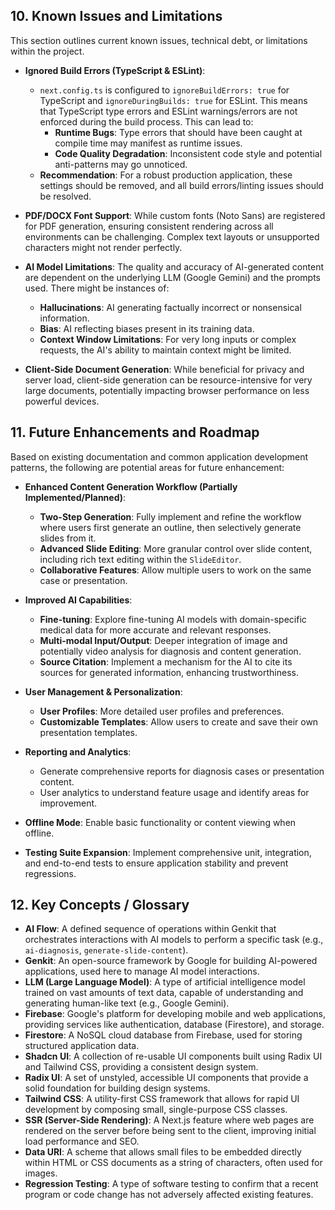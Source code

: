 ## 10. Known Issues and Limitations

This section outlines current known issues, technical debt, or limitations within the project.

*   **Ignored Build Errors (TypeScript & ESLint)**:
    *   `next.config.ts` is configured to `ignoreBuildErrors: true` for TypeScript and `ignoreDuringBuilds: true` for ESLint. This means that TypeScript type errors and ESLint warnings/errors are not enforced during the build process. This can lead to:
        *   **Runtime Bugs**: Type errors that should have been caught at compile time may manifest as runtime issues.
        *   **Code Quality Degradation**: Inconsistent code style and potential anti-patterns may go unnoticed.
    *   **Recommendation**: For a robust production application, these settings should be removed, and all build errors/linting issues should be resolved.

*   **PDF/DOCX Font Support**: While custom fonts (Noto Sans) are registered for PDF generation, ensuring consistent rendering across all environments can be challenging. Complex text layouts or unsupported characters might not render perfectly.

*   **AI Model Limitations**: The quality and accuracy of AI-generated content are dependent on the underlying LLM (Google Gemini) and the prompts used. There might be instances of:
    *   **Hallucinations**: AI generating factually incorrect or nonsensical information.
    *   **Bias**: AI reflecting biases present in its training data.
    *   **Context Window Limitations**: For very long inputs or complex requests, the AI's ability to maintain context might be limited.

*   **Client-Side Document Generation**: While beneficial for privacy and server load, client-side generation can be resource-intensive for very large documents, potentially impacting browser performance on less powerful devices.

## 11. Future Enhancements and Roadmap

Based on existing documentation and common application development patterns, the following are potential areas for future enhancement:

*   **Enhanced Content Generation Workflow (Partially Implemented/Planned)**:
    *   **Two-Step Generation**: Fully implement and refine the workflow where users first generate an outline, then selectively generate slides from it.
    *   **Advanced Slide Editing**: More granular control over slide content, including rich text editing within the `SlideEditor`.
    *   **Collaborative Features**: Allow multiple users to work on the same case or presentation.

*   **Improved AI Capabilities**:
    *   **Fine-tuning**: Explore fine-tuning AI models with domain-specific medical data for more accurate and relevant responses.
    *   **Multi-modal Input/Output**: Deeper integration of image and potentially video analysis for diagnosis and content generation.
    *   **Source Citation**: Implement a mechanism for the AI to cite its sources for generated information, enhancing trustworthiness.

*   **User Management & Personalization**:
    *   **User Profiles**: More detailed user profiles and preferences.
    *   **Customizable Templates**: Allow users to create and save their own presentation templates.

*   **Reporting and Analytics**:
    *   Generate comprehensive reports for diagnosis cases or presentation content.
    *   User analytics to understand feature usage and identify areas for improvement.

*   **Offline Mode**: Enable basic functionality or content viewing when offline.

*   **Testing Suite Expansion**: Implement comprehensive unit, integration, and end-to-end tests to ensure application stability and prevent regressions.

## 12. Key Concepts / Glossary

*   **AI Flow**: A defined sequence of operations within Genkit that orchestrates interactions with AI models to perform a specific task (e.g., `ai-diagnosis`, `generate-slide-content`).
*   **Genkit**: An open-source framework by Google for building AI-powered applications, used here to manage AI model interactions.
*   **LLM (Large Language Model)**: A type of artificial intelligence model trained on vast amounts of text data, capable of understanding and generating human-like text (e.g., Google Gemini).
*   **Firebase**: Google's platform for developing mobile and web applications, providing services like authentication, database (Firestore), and storage.
*   **Firestore**: A NoSQL cloud database from Firebase, used for storing structured application data.
*   **Shadcn UI**: A collection of re-usable UI components built using Radix UI and Tailwind CSS, providing a consistent design system.
*   **Radix UI**: A set of unstyled, accessible UI components that provide a solid foundation for building design systems.
*   **Tailwind CSS**: A utility-first CSS framework that allows for rapid UI development by composing small, single-purpose CSS classes.
*   **SSR (Server-Side Rendering)**: A Next.js feature where web pages are rendered on the server before being sent to the client, improving initial load performance and SEO.
*   **Data URI**: A scheme that allows small files to be embedded directly within HTML or CSS documents as a string of characters, often used for images.
*   **Regression Testing**: A type of software testing to confirm that a recent program or code change has not adversely affected existing features.
